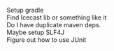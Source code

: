 Setup gradle
<br>
Find Icecast lib or something like it
<br>
Do I have duplicate maven deps.
<br>
Maybe setup SLF4J
<br>
Figure out how to use JUnit
